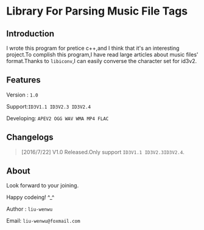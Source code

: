 # Library For Parsing Music File Tags

## Introduction ##
I wrote this program for pretice c++,and I think that it's an interesting project.To complish this program,I have read large articles about music files' format.Thanks to `libiconv`,I can easily converse the character set for id3v2. 

## Features ##
Version : `1.0`

Support:`ID3V1.1 ID3V2.3 ID3V2.4` 

Developing: `APEV2 OGG WAV WMA MP4 FLAC`
## Changelogs ##



>[2016/7/22] V1.0 Released.Only support `ID3V1.1 ID3V2.3ID3V2.4`.

## About ##
Look forward to your joining.

Happy codeing! ^_^

Author : `liu-wenwu`

Email: `liu-wenwu@foxmail.com`





